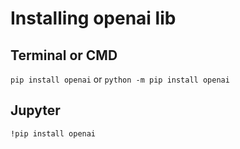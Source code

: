 # Installing openai lib 

## Terminal or CMD
`pip install openai`
or
`python -m pip install openai`

## Jupyter
`!pip install openai`